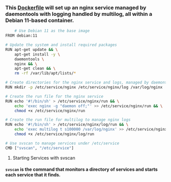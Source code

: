 ### This [Dockerfile](./Dockerfile) will set up an nginx service managed by daemontools with logging handled by multilog, all within a Debian 11-based container.

```sh
    # Use Debian 11 as the base image
FROM debian:11

# Update the system and install required packages
RUN apt-get update && \
    apt-get install -y \
    daemontools \
    nginx && \
    apt-get clean && \
    rm -rf /var/lib/apt/lists/*

# Create directories for the nginx service and logs, managed by daemontools
RUN mkdir -p /etc/service/nginx /etc/service/nginx/log /var/log/nginx

# Create the run file for the nginx service
RUN echo '#!/bin/sh' > /etc/service/nginx/run && \
    echo 'exec nginx -g "daemon off;"' >> /etc/service/nginx/run && \
    chmod +x /etc/service/nginx/run

# Create the run file for multilog to manage nginx logs
RUN echo '#!/bin/sh' > /etc/service/nginx/log/run && \
    echo 'exec multilog t s100000 /var/log/nginx' >> /etc/service/nginx/log/run && \
    chmod +x /etc/service/nginx/log/run

# Use svscan to manage services under /etc/service
CMD ["svscan", "/etc/service"]
```

1. Starting Services with svscan
#### `svscan` is the command that monitors a directory of services and starts each service that it finds.